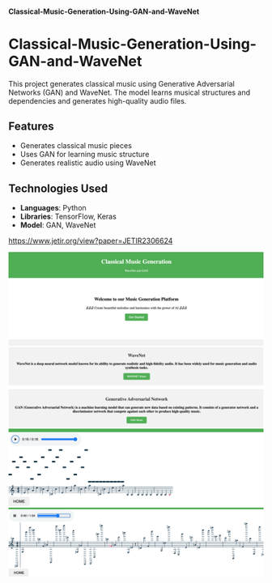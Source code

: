 #### **Classical-Music-Generation-Using-GAN-and-WaveNet**
# Classical-Music-Generation-Using-GAN-and-WaveNet

This project generates classical music using Generative Adversarial Networks (GAN) and WaveNet. The model learns musical structures and dependencies and generates high-quality audio files.

## Features
- Generates classical music pieces
- Uses GAN for learning music structure
- Generates realistic audio using WaveNet

## Technologies Used
- **Languages**: Python
- **Libraries**: TensorFlow, Keras
- **Model**: GAN, WaveNet


https://www.jetir.org/view?paper=JETIR2306624

<img width="604" alt="Image 1" src="https://github.com/Shashank-K-V/Classical-Music-Generation-Using-GAN-and-WaveNet/blob/main/Images/img_1.png">

<img width="604" alt="Image 2" src="https://github.com/Shashank-K-V/Classical-Music-Generation-Using-GAN-and-WaveNet/blob/main/Images/img_2.png">

<img width="604" alt="Image 3" src="https://github.com/Shashank-K-V/Classical-Music-Generation-Using-GAN-and-WaveNet/blob/main/Images/img_3.png">

<img width="604" alt="Image 4" src="https://github.com/Shashank-K-V/Classical-Music-Generation-Using-GAN-and-WaveNet/blob/main/Images/img_4.png">
